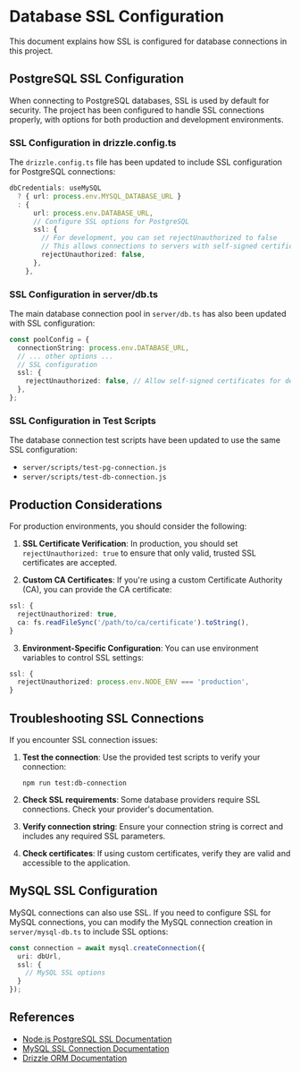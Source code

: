 # Database SSL Configuration

This document explains how SSL is configured for database connections in this project.

## PostgreSQL SSL Configuration

When connecting to PostgreSQL databases, SSL is used by default for security. The project has been configured to handle SSL connections properly, with options for both production and development environments.

### SSL Configuration in drizzle.config.ts

The `drizzle.config.ts` file has been updated to include SSL configuration for PostgreSQL connections:

```typescript
dbCredentials: useMySQL 
  ? { url: process.env.MYSQL_DATABASE_URL }
  : { 
      url: process.env.DATABASE_URL,
      // Configure SSL options for PostgreSQL
      ssl: {
        // For development, you can set rejectUnauthorized to false
        // This allows connections to servers with self-signed certificates
        rejectUnauthorized: false,
      },
    },
```

### SSL Configuration in server/db.ts

The main database connection pool in `server/db.ts` has also been updated with SSL configuration:

```typescript
const poolConfig = {
  connectionString: process.env.DATABASE_URL,
  // ... other options ...
  // SSL configuration
  ssl: {
    rejectUnauthorized: false, // Allow self-signed certificates for development
  },
};
```

### SSL Configuration in Test Scripts

The database connection test scripts have been updated to use the same SSL configuration:

- `server/scripts/test-pg-connection.js`
- `server/scripts/test-db-connection.js`

## Production Considerations

For production environments, you should consider the following:

1. **SSL Certificate Verification**: In production, you should set `rejectUnauthorized: true` to ensure that only valid, trusted SSL certificates are accepted.

2. **Custom CA Certificates**: If you're using a custom Certificate Authority (CA), you can provide the CA certificate:

```typescript
ssl: {
  rejectUnauthorized: true,
  ca: fs.readFileSync('/path/to/ca/certificate').toString(),
}
```

3. **Environment-Specific Configuration**: You can use environment variables to control SSL settings:

```typescript
ssl: {
  rejectUnauthorized: process.env.NODE_ENV === 'production',
}
```

## Troubleshooting SSL Connections

If you encounter SSL connection issues:

1. **Test the connection**: Use the provided test scripts to verify your connection:
   ```
   npm run test:db-connection
   ```

2. **Check SSL requirements**: Some database providers require SSL connections. Check your provider's documentation.

3. **Verify connection string**: Ensure your connection string is correct and includes any required SSL parameters.

4. **Check certificates**: If using custom certificates, verify they are valid and accessible to the application.

## MySQL SSL Configuration

MySQL connections can also use SSL. If you need to configure SSL for MySQL connections, you can modify the MySQL connection creation in `server/mysql-db.ts` to include SSL options:

```typescript
const connection = await mysql.createConnection({
  uri: dbUrl,
  ssl: {
    // MySQL SSL options
  }
});
```

## References

- [Node.js PostgreSQL SSL Documentation](https://node-postgres.com/features/ssl)
- [MySQL SSL Connection Documentation](https://www.npmjs.com/package/mysql2#ssl-options)
- [Drizzle ORM Documentation](https://orm.drizzle.team/docs/overview)